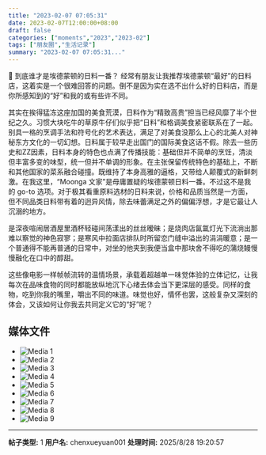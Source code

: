 ```yaml
---
title: "2023-02-07 07:05:31"
date: 2023-02-07T12:00:00+08:00
draft: false
categories: ["moments","2023","2023-02"]
tags: ["朋友圈","生活记录"]
summary: "2023-02-07 07:05:31..."
---
```


🍱 到底谁才是埃德蒙顿的日料一番？
​
​经常有朋友让我推荐埃德蒙顿“最好”的日料店，这着实是一个很难回答的问题。倒不是因为实在选不出什么好的日料店，而是你所感知到的“好”和我的或有些许不同。

其实在挨得猛冻这座加国的美食荒漠，日料作为“精致高贵”担当已经风靡了半个世纪之久。习惯大块吃牛的草原牛仔们似乎把“日料”和格调美食紧密联系在了一起。别具一格的烹调手法和符号化的艺术表达，满足了对美食没那么上心的北美人对神秘东方文化的一切幻想。
​
​日料属于较早走出国门的国际美食这话不假。除去一些历史和ZZ因素，日料本身的特色也点满了传播技能：基础但并不简单的烹饪，清淡但丰富多变的味型，统一但并不单调的形象。在主张保留传统特色的基础上，不断和其他国家的菜系融合碰撞。既维持了本身高雅的逼格，又带给人颠覆式的新鲜刺激。
​
​在我这里，“Moonga 文家”是毋庸置疑的埃德蒙顿日料一番。不过这不是我的 go-to 选项。对于极其看重原料选材的日料来说，价格和品质当然是一方面，但不同品类日料带有着的迥异风情，除去味蕾满足之外的偏偏浮想，才是它最让人沉溺的地方。

是深夜喧闹居酒屋里酒杯轻碰间荡漾出的丝丝暧昧；是烧肉店氤氲灯光下流淌出那难以察觉的神色寂寥；是寒风中拉面店排队时所留恋门缝中溢出的涓涓暖意；是一个普通得不能再普通的日常中，对坐的他夹到我便当盒中那块舍不得吃的蒲烧鳗慢慢融化在口中的醇甜。

这些像电影一样帧帧流转的温情场景，承载着超越单一味觉体验的立体记忆，让我每次在品味食物的同时都能放纵地沉下心绪去体会当下更深层的感受。同样的食物，吃到你我的嘴里，嚼出不同的味道。味觉也好，情怀也罢，这般复杂又深刻的体会，又该如何让你我去共同定义它的“好”呢？

## 媒体文件

- ![Media 1](/Moments/photos/2023-02-07/202302070705310.jpg)
- ![Media 2](/Moments/photos/2023-02-07/202302070705311.jpg)
- ![Media 3](/Moments/photos/2023-02-07/202302070705312.jpg)
- ![Media 4](/Moments/photos/2023-02-07/202302070705313.jpg)
- ![Media 5](/Moments/photos/2023-02-07/202302070705314.jpg)
- ![Media 6](/Moments/photos/2023-02-07/202302070705315.jpg)
- ![Media 7](/Moments/photos/2023-02-07/202302070705316.jpg)
- ![Media 8](/Moments/photos/2023-02-07/202302070705317.jpg)
- ![Media 9](/Moments/photos/2023-02-07/202302070705318.jpg)

---

**帖子类型:** 1
**用户名:** chenxueyuan001
**处理时间:** 2025/8/28 19:20:57